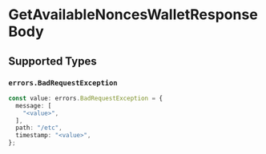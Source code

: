 # GetAvailableNoncesWalletResponseBody


## Supported Types

### `errors.BadRequestException`

```typescript
const value: errors.BadRequestException = {
  message: [
    "<value>",
  ],
  path: "/etc",
  timestamp: "<value>",
};
```

